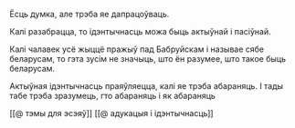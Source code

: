 Ёсць думка, але трэба яе дапрацоўваць.

Калі разабрацца, то ідэнтычнасць можа быць актыўнай і пасіўнай. 

Калі чалавек усё жыццё пражыў пад Бабруйскам і называе сябе беларусам, то гэта зусім не значыць, што ён разумее, што такое быць беларусам. 

Актыўная ідэнтычнасць праяўляецца, калі яе трэба абараняць. І тады табе трэба зразумець, гто абараняць і як абараняць

[[@ тэмы для эсэяў]]
[[@ адукацыя і ідэнтычнасць]]
